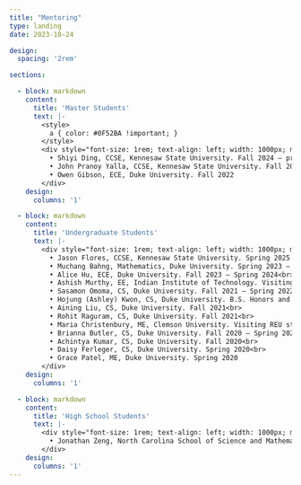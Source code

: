 ```yaml
---
title: "Mentoring"
type: landing
date: 2023-10-24

design:
  spacing: '2rem'

sections:

  - block: markdown
    content:
      title: 'Master Students'
      text: |-
        <style>
          a { color: #0F52BA !important; }
        </style>
        <div style="font-size: 1rem; text-align: left; width: 1000px; margin: 0 auto; line-height: 1.6;">
          • Shiyi Ding, CCSE, Kennesaw State University. Fall 2024 – present<br>
          • John Pranoy Yalla, CCSE, Kennesaw State University. Fall 2024 – present<br>
          • Owen Gibson, ECE, Duke University. Fall 2022
        </div>
    design:
      columns: '1'

  - block: markdown
    content:
      title: 'Undergraduate Students'
      text: |-
        <div style="font-size: 1rem; text-align: left; width: 1000px; margin: 0 auto; line-height: 1.6;">
          • Jason Flores, CCSE, Kennesaw State University. Spring 2025 – present<br>
          • Muchang Bahng, Mathematics, Duke University. Spring 2023 – Spring 2024<br>
          • Alice Hu, ECE, Duke University. Fall 2023 – Spring 2024<br>
          • Ashish Murthy, EE, Indian Institute of Technology. Visiting REU student at Duke University. Summer 2023<br>
          • Sasamon Omoma, CS, Duke University. Fall 2021 – Spring 2022<br>
          • Hojung (Ashley) Kwon, CS, Duke University. B.S. Honors and Graduation with Distinction projects. Summer 2020 – Fall 2021<br>
          • Aining Liu, CS, Duke University. Fall 2021<br>
          • Rohit Raguram, CS, Duke University. Fall 2021<br>
          • Maria Christenbury, ME, Clemson University. Visiting REU student at Duke University. Summer 2021<br>
          • Brianna Butler, CS, Duke University. Fall 2020 – Spring 2021<br>
          • Achintya Kumar, CS, Duke University. Fall 2020<br>
          • Daisy Ferleger, CS, Duke University. Spring 2020<br>
          • Grace Patel, ME, Duke University. Spring 2020
        </div>
    design:
      columns: '1'

  - block: markdown
    content:
      title: 'High School Students'
      text: |-
        <div style="font-size: 1rem; text-align: left; width: 1000px; margin: 0 auto; line-height: 1.6;">
          • Jonathan Zeng, North Carolina School of Science and Mathematics. Summer 2023 – Spring 2024
        </div>
    design:
      columns: '1'
---
```




